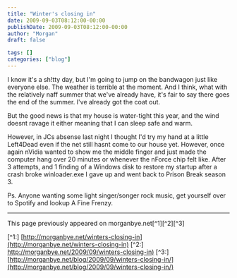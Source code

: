 ```yaml
---
title: "Winter's closing in"
date: 2009-09-03T08:12:00-00:00
publishDate: 2009-09-03T08:12:00-00:00
author: "Morgan"
draft: false

tags: []
categories: ["blog"]
---
```


I know it's a sh!tty day, but I'm going to jump on the bandwagon just like everyone else.  The weather is terrible at the moment.  And I think, what with the relatively naff summer that we've already have, it's fair to say there goes the end of the summer.  I've already got the coat out.

But the good news is that my house is water-tight this year, and the wind doesnt ravage it either meaning that I can sleep safe and warm.

However, in JCs absense last night I thought I'd try my hand at a little Left4Dead even if the net still hasnt come to our house yet.  However, once again nVidia wanted to show me the middle finger and just made the computer hang over 20 minutes or whenever the nForce chip felt like.  After 3 attempts, and 1 finding of a Windows disk to restore my startup after a crash broke winloader.exe I gave up and went back to Prison Break season 3.

Ps.  Anyone wanting some light singer/songer rock music, get yourself over to Spotify and lookup A Fine Frenzy.


----
This page previously appeared on morganbye.net[^1][^2][^3]

[^1:] [http://morganbye.net/winters-closing-in](http://morganbye.net/winters-closing-in)
[^2:] [http://morganbye.net/2009/09/winters-closing-in)](http://morganbye.net/2009/09/winters-closing-in)
[^3:] [http://morganbye.net/blog/2009/09/winters-closing-in/](http://morganbye.net/blog/2009/09/winters-closing-in/)
